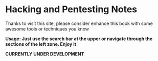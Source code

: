 # Hacking and Pentesting Notes

Thanks to visit this site, please consider enhance this book with some awesome tools or techniques you know

**Usage: Just use the search bar at the upper or navigate through the sections of the left zone. Enjoy it**

**CURRENTLY UNDER DEVELOPMENT**